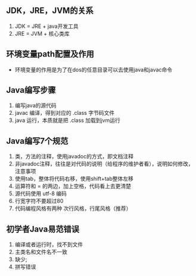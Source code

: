 ## JDK，JRE，JVM的关系
1. JDK = JRE + java开发工具
2. JRE = JVM + 核心类库

## 环境变量path配置及作用
* 环境变量的作用是为了在dos的任意目录可以去使用java和javac命令

## Java编写步骤
1. 编写java的源代码
2. javac 编译，得到对应的 .class 字节码文件
3. java 运行，本质就是把 .class 加载到jvm运行 

## Java编写7个规范
1. 类，方法的注释，使用javadoc的方式，即文档注释
2. 非javadoc注释，往往是对代码的说明（给程序的维护者看），说明如何修改，注意事项
3. 使用tab，整体将代码右移，使用shift+tab整体左移
4. 运算符和 = 的两边，加上空格，代码看上去更清楚
5. 源代码使用 utf-8 编码
6. 行宽字符不要超过80
7. 代码编程风格有两种 次行风格，行尾风格（推荐）

## 初学者Java易范错误
1. 编译或者运行时，找不到文件
2. 主类名和文件名不一致
3. 缺少;
4. 拼写错误